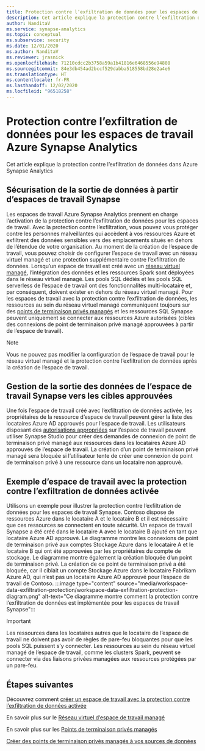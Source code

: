 ```yaml
---
title: Protection contre l’exfiltration de données pour les espaces de travail Azure Synapse Analytics
description: Cet article explique la protection contre l’exfiltration de données dans Azure Synapse Analytics
author: NanditaV
ms.service: synapse-analytics
ms.topic: conceptual
ms.subservice: security
ms.date: 12/01/2020
ms.author: NanditaV
ms.reviewer: jrasnick
ms.openlocfilehash: 71210cdcc2b3758a59a1b41816e6468556e94808
ms.sourcegitcommit: 84e3db454ad2bccf529dabba518558bd28e2a4e6
ms.translationtype: HT
ms.contentlocale: fr-FR
ms.lasthandoff: 12/02/2020
ms.locfileid: "96518258"
---
```

# <a name="data-exfiltration-protection-for-azure-synapse-analytics-workspaces"></a>Protection contre l’exfiltration de données pour les espaces de travail Azure Synapse Analytics
Cet article explique la protection contre l’exfiltration de données dans Azure Synapse Analytics

## <a name="securing-data-egress-from-synapse-workspaces"></a>Sécurisation de la sortie de données à partir d’espaces de travail Synapse
Les espaces de travail Azure Synapse Analytics prennent en charge l’activation de la protection contre l’exfiltration de données pour les espaces de travail. Avec la protection contre l’exfiltration, vous pouvez vous protéger contre les personnes malveillantes qui accèdent à vos ressources Azure et exfiltrent des données sensibles vers des emplacements situés en dehors de l’étendue de votre organisation. Au moment de la création de l’espace de travail, vous pouvez choisir de configurer l’espace de travail avec un réseau virtuel managé et une protection supplémentaire contre l’exfiltration de données. Lorsqu’un espace de travail est créé avec un [réseau virtuel managé](./synapse-workspace-managed-vnet.md), l’intégration des données et les ressources Spark sont déployées dans le réseau virtuel managé. Les pools SQL dédiés et les pools SQL serverless de l’espace de travail ont des fonctionnalités multi-locataire et, par conséquent, doivent exister en dehors du réseau virtuel managé. Pour les espaces de travail avec la protection contre l’exfiltration de données, les ressources au sein du réseau virtuel managé communiquent toujours sur des [points de terminaison privés managés](./synapse-workspace-managed-private-endpoints.md) et les ressources SQL Synapse peuvent uniquement se connecter aux ressources Azure autorisées (cibles des connexions de point de terminaison privé managé approuvées à partir de l’espace de travail). 

>[!Note]
>Vous ne pouvez pas modifier la configuration de l’espace de travail pour le réseau virtuel managé et la protection contre l’exfiltration de données après la création de l’espace de travail.

## <a name="managing-synapse-workspace-data-egress-to-approved-targets"></a>Gestion de la sortie des données de l’espace de travail Synapse vers les cibles approuvées
Une fois l’espace de travail créé avec l’exfiltration de données activée, les propriétaires de la ressource d’espace de travail peuvent gérer la liste des locataires Azure AD approuvés pour l’espace de travail. Les utilisateurs disposant des [autorisations appropriées](./synapse-workspace-access-control-overview.md) sur l’espace de travail peuvent utiliser Synapse Studio pour créer des demandes de connexion de point de terminaison privé managé aux ressources dans les locataires Azure AD approuvés de l’espace de travail. La création d’un point de terminaison privé managé sera bloquée si l’utilisateur tente de créer une connexion de point de terminaison privé à une ressource dans un locataire non approuvé.

## <a name="sample-workspace-with-data-exfiltration-protection-enabled"></a>Exemple d’espace de travail avec la protection contre l’exfiltration de données activée
Utilisons un exemple pour illustrer la protection contre l’exfiltration de données pour les espaces de travail Synapse. Contoso dispose de ressources Azure dans le locataire A et le locataire B et il est nécessaire que ces ressources se connectent en toute sécurité. Un espace de travail Synapse a été créé dans le locataire A avec le locataire B ajouté en tant que locataire Azure AD approuvé. Le diagramme montre les connexions de point de terminaison privé aux comptes Stockage Azure dans le locataire A et le locataire B qui ont été approuvées par les propriétaires du compte de stockage. Le diagramme montre également la création bloquée d’un point de terminaison privé. La création de ce point de terminaison privé a été bloquée, car il ciblait un compte Stockage Azure dans le locataire Fabrikam Azure AD, qui n’est pas un locataire Azure AD approuvé pour l’espace de travail de Contoso. 
:::image type="content" source="media/workspace-data-exfiltration-protection/workspace-data-exfiltration-protection-diagram.png" alt-text="Ce diagramme montre comment la protection contre l’exfiltration de données est implémentée pour les espaces de travail Synapse":::

>[!IMPORTANT]
>Les ressources dans les locataires autres que le locataire de l’espace de travail ne doivent pas avoir de règles de pare-feu bloquantes pour que les pools SQL puissent s’y connecter. Les ressources au sein du réseau virtuel managé de l’espace de travail, comme les clusters Spark, peuvent se connecter via des liaisons privées managées aux ressources protégées par un pare-feu.
## <a name="next-steps"></a>Étapes suivantes

Découvrez comment [créer un espace de travail avec la protection contre l’exfiltration de données activée](./how-to-create-a-workspace-with-data-exfiltration-protection.md)

En savoir plus sur le [Réseau virtuel d’espace de travail managé](./synapse-workspace-managed-vnet.md)

En savoir plus sur les [Points de terminaison privés managés](./synapse-workspace-managed-private-endpoints.md)

[Créer des points de terminaison privés managés à vos sources de données](./how-to-create-managed-private-endpoints.md)
